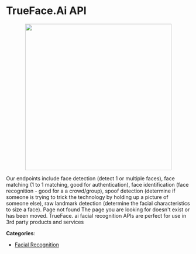 # TrueFace.Ai API
<p align="center">
    <img width="400" src="https://raw.githubusercontent.com/apis-list/apis-list/apis/trueface-ai-api/logo_256x256.png" />
</p>

Our endpoints include face detection (detect 1 or multiple faces), face matching (1 to 1 matching, good for authentication), face identification (face recognition - good for a a crowd/group), spoof detection (determine if someone is trying to trick the technology by holding up a picture of someone else), raw landmark detection (determine the facial characteristics to size a face). Page not found The page you are looking for doesn't exist or has been moved. TrueFace. ai facial recognition APIs are perfect for use in 3rd party products and services



**Categories**:

- [Facial Recognition](https://github.com/apis-list/apis-list#facial-recognition)




